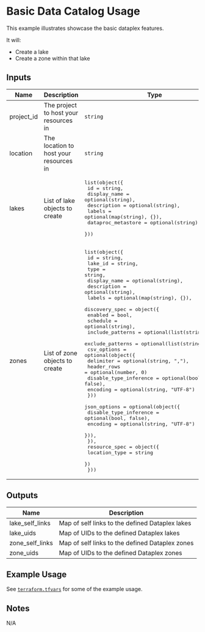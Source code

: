 # Basic Data Catalog Usage

This example illustrates showcase  the basic dataplex features.

It will:
- Create a lake
- Create a zone within that lake

## Inputs

| Name | Description | Type | Default | Required |
|------|-------------|-------------------|---------|:--------:|
| project\_id | The project to host your resources in | `string` | n/a | yes |
| location | The location to host your resources in | `string` | n/a | yes |
| lakes | List of lake objects to create | <pre>list(object({<br>    id                 = string,<br>    display_name       = optional(string),<br>    description        = optional(string),<br>    labels             = optional(map(string), {}),<br>    dataproc_metastore = optional(string)<br>  }))</pre> | `[]` | no |
| zones | List of zone objects to create | <pre>list(object({<br>    id           = string,<br>    lake_id      = string,<br>    type         = string,<br>    display_name = optional(string),<br>    description  = optional(string),<br>    labels       = optional(map(string), {}),<br>    discovery_spec = object({<br>      enabled          = bool,<br>      schedule         = optional(string),<br>      include_patterns = optional(list(string), []),<br>      exclude_patterns = optional(list(string), []),<br>      csv_options = optional(object({<br>        delimiter              = optional(string, ","),<br>        header_rows            = optional(number, 0)<br>        disable_type_inference = optional(bool, false),<br>        encoding               = optional(string, "UTF-8")<br>      }))<br>      json_options = optional(object({<br>        disable_type_inference = optional(bool, false),<br>        encoding               = optional(string, "UTF-8")<br>      })),<br>    }),<br>    resource_spec = object({<br>      location_type = string<br>    })<br>  }))</pre> | `[]` | no |

## Outputs

| Name | Description |
|------|-------------|
| lake\_self\_links | Map of self links to the defined Dataplex lakes |
| lake\_uids | Map of UIDs to the defined Dataplex lakes |
| zone\_self\_links | Map of self links to the defined Dataplex zones |
| zone\_uids | Map of UIDs to the defined Dataplex zones |

## Example Usage

See [`terraform.tfvars`](./terraform.tfvars) for some of the example usage.

## Notes

N/A